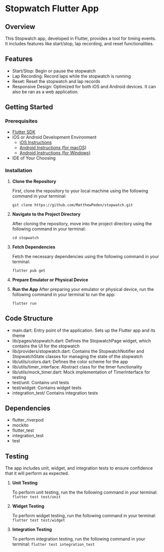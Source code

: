 # Stopwatch Flutter App

## Overview

This Stopwatch app, developed in Flutter, provides a tool for timing events. It includes features like start/stop, lap recording, and reset functionalities.

## Features

- Start/Stop: Begin or pause the stopwatch
- Lap Recording: Record laps while the stopwatch is running
- Reset: Reset the stopwatch and lap records
- Responsive Design: Optimized for both iOS and Android devices. It can also be ran as a web application.

## Getting Started
### Prerequisites

- [Flutter SDK](https://docs.flutter.dev/get-started/install)
- iOS or Android Development Environment
  - [iOS Instructions](https://docs.flutter.dev/get-started/install/macos/mobile-ios?tab=virtual)
  - [Android Instructions (for macOS)](https://docs.flutter.dev/get-started/install/macos/mobile-android)
  - [Android Instructions (for Windows)](https://docs.flutter.dev/get-started/install/windows/mobile)
- IDE of Your Choosing

### Installation

1. **Clone the Repository**

    First, clone the repository to your local machine using the following command in your terminal:

    `git clone https://github.com/MatthewPeden/stopwatch.git`
2. **Navigate to the Project Directory**

    After cloning the repository, move into the project directory using the following command in your terminal:

    `cd stopwatch`
3. **Fetch Dependencies**

    Fetch the necessary dependencies using the following command in your terminal:

    `flutter pub get`
4. **Prepare Emulator or Physical Device**
5. **Run the App**
    After preparing your emulator or physical device, run the following command in your terminal to run the app:

    `flutter run`

## Code Structure

- main.dart: Entry point of the application. Sets up the Flutter app and its theme
- lib/pages/stopwatch.dart: Defines the StopwatchPage widget, which contains the UI for the stopwatch
- lib/providers/stopwatch.dart: Contains the StopwatchNotifier and StopwatchState classes for managing the state of the stopwatch
- lib/utils/colors.dart: Defines the color scheme for the app
- lib/utils/timer_interface: Abstract class for the timer functionality
- lib/utils/mock_timer.dart: Mock implementation of TimerInterface for testing
- test/unit: Contains unit tests
- test/widget: Contains widget tests
- integration_test/ Contains integration tests

## Dependencies

- flutter_riverpod
- mockito
- flutter_test
- integration_test
- test

## Testing

The app includes unit, widget, and integration tests to ensure confidence that it will perform as expected.

1. **Unit Testing**

   To perform unit testing, run the the following command in your terminal:
   `flutter test test/unit`
2. **Widget Testing**

    To perform widget testing, run the following command in your terminal:
    `flutter test test/widget`
3. **Integration Testing**

    To perform integration testing, run the following command in your terminal:
    `flutter test integration_test`